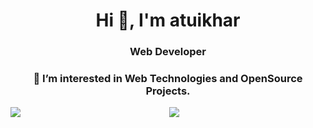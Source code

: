 <h1 align="center">Hi 👋, I'm atuikhar</h1>
<h3 align="center">Web Developer</h3>
<h3 align="center">👀 I’m interested in Web Technologies and OpenSource Projects.</h3>
<div align="center">	      
 <a href="https://github-readme-stats.vercel.app/api?username=atuikhar&theme=tokyonight">
 <img  align="left" src="https://github-readme-stats.vercel.app/api?username=atuikhar&count_private=false&show_icons=true&theme=tokyonight" />
 </a>
 <a>
 <a href="https://github-readme-stats.vercel.app/api/top-langs?username=atuikhar&theme=tokyonight"> 
 <img src="https://github-readme-stats.vercel.app/api/top-langs?username=atuikhar&show_icons=true&locale=en&theme=tokyonight"/>
</a>
</div>



